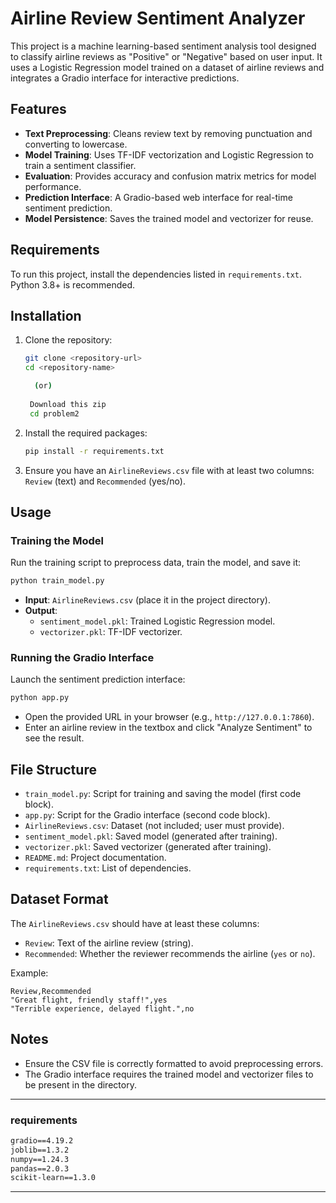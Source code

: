 
# Airline Review Sentiment Analyzer

This project is a machine learning-based sentiment analysis tool designed to classify airline reviews as "Positive" or "Negative" based on user input. It uses a Logistic Regression model trained on a dataset of airline reviews and integrates a Gradio interface for interactive predictions.

## Features
- **Text Preprocessing**: Cleans review text by removing punctuation and converting to lowercase.
- **Model Training**: Uses TF-IDF vectorization and Logistic Regression to train a sentiment classifier.
- **Evaluation**: Provides accuracy and confusion matrix metrics for model performance.
- **Prediction Interface**: A Gradio-based web interface for real-time sentiment prediction.
- **Model Persistence**: Saves the trained model and vectorizer for reuse.

## Requirements
To run this project, install the dependencies listed in `requirements.txt`. Python 3.8+ is recommended.

## Installation
1. Clone the repository:
   ```bash
   git clone <repository-url>
   cd <repository-name>

     (or)
     
    Download this zip
    cd problem2

   ```
2. Install the required packages:
   ```bash
   pip install -r requirements.txt
   ```
3. Ensure you have an `AirlineReviews.csv` file with at least two columns: `Review` (text) and `Recommended` (yes/no).

## Usage
### Training the Model
Run the training script to preprocess data, train the model, and save it:
```bash
python train_model.py
```
- **Input**: `AirlineReviews.csv` (place it in the project directory).
- **Output**: 
  - `sentiment_model.pkl`: Trained Logistic Regression model.
  - `vectorizer.pkl`: TF-IDF vectorizer.

### Running the Gradio Interface
Launch the sentiment prediction interface:
```bash
python app.py
```
- Open the provided URL in your browser (e.g., `http://127.0.0.1:7860`).
- Enter an airline review in the textbox and click "Analyze Sentiment" to see the result.

## File Structure
- `train_model.py`: Script for training and saving the model (first code block).
- `app.py`: Script for the Gradio interface (second code block).
- `AirlineReviews.csv`: Dataset (not included; user must provide).
- `sentiment_model.pkl`: Saved model (generated after training).
- `vectorizer.pkl`: Saved vectorizer (generated after training).
- `README.md`: Project documentation.
- `requirements.txt`: List of dependencies.

## Dataset Format
The `AirlineReviews.csv` should have at least these columns:
- `Review`: Text of the airline review (string).
- `Recommended`: Whether the reviewer recommends the airline (`yes` or `no`).

Example:
```csv
Review,Recommended
"Great flight, friendly staff!",yes
"Terrible experience, delayed flight.",no
```

## Notes
- Ensure the CSV file is correctly formatted to avoid preprocessing errors.
- The Gradio interface requires the trained model and vectorizer files to be present in the directory.




---

### requirements

```txt
gradio==4.19.2
joblib==1.3.2
numpy==1.24.3
pandas==2.0.3
scikit-learn==1.3.0
```

---
